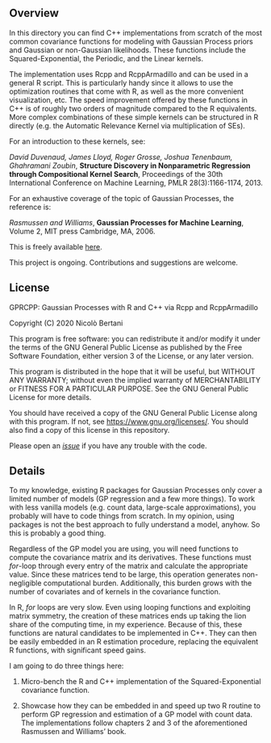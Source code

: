 Overview
--------

In this directory you can find C++ implementations from scratch of the
most common covariance functions for modeling with Gaussian Process
priors and Gaussian or non-Gaussian likelihoods. These functions include
the Squared-Exponential, the Periodic, and the Linear kernels.

The implementation uses Rcpp and RcppArmadillo and can be used in a
general R script. This is particularly handy since it allows to use the
optimization routines that come with R, as well as the more convenient
visualization, etc. The speed improvement offered by these functions in
C++ is of roughly two orders of magnitude compared to the R equivalents.
More complex combinations of these simple kernels can be structured in R
directly (e.g. the Automatic Relevance Kernel via multiplication of
SEs).

For an introduction to these kernels, see:

*David Duvenaud, James Lloyd, Roger Grosse, Joshua Tenenbaum, Ghahramani
Zoubin*, **Structure Discovery in Nonparametric Regression through
Compositional Kernel Search**, Proceedings of the 30th International
Conference on Machine Learning, PMLR 28(3):1166-1174, 2013.

For an exhaustive coverage of the topic of Gaussian Processes, the
reference is:

*Rasmussen and Williams*, **Gaussian Processes for Machine Learning**,
Volume 2, MIT press Cambridge, MA, 2006.

This is freely available [here](http://www.gaussianprocess.org/gpml/).

This project is ongoing. Contributions and suggestions are welcome.

License
-------

GPRCPP: Gaussian Processes with R and C++ via Rcpp and RcppArmadillo

Copyright (C) 2020 Nicolò Bertani

This program is free software: you can redistribute it and/or modify it
under the terms of the GNU General Public License as published by the
Free Software Foundation, either version 3 of the License, or any later
version.

This program is distributed in the hope that it will be useful, but
WITHOUT ANY WARRANTY; without even the implied warranty of
MERCHANTABILITY or FITNESS FOR A PARTICULAR PURPOSE. See the GNU General
Public License for more details.

You should have received a copy of the GNU General Public License along
with this program. If not, see
<a href="https://www.gnu.org/licenses/" class="uri">https://www.gnu.org/licenses/</a>.
You should also find a copy of this license in this repository.

Please open an [*issue*](https://github.com/nicolobertani/GPRCPP/issues)
if you have any trouble with the code.

Details
-------

To my knowledge, existing R packages for Gaussian Processes only cover a
limited number of models (GP regression and a few more things). To work
with less vanilla models (e.g. count data, large-scale approximations),
you probably will have to code things from scratch. In my opinion, using
packages is not the best approach to fully understand a model, anyhow.
So this is probably a good thing.

Regardless of the GP model you are using, you will need functions to
compute the covariance matrix and its derivatives. These functions must
*for*-loop through every entry of the matrix and calculate the
appropriate value. Since these matrices tend to be large, this operation
generates non-negligible computational burden. Additionally, this burden
grows with the number of covariates and of kernels in the covariance
function.

In R, *for* loops are very slow. Even using looping functions and
exploiting matrix symmetry, the creation of these matrices ends up
taking the lion share of the computing time, in my experience. Because
of this, these functions are natural candidates to be implemented in
C++. They can then be easily embedded in an R estimation procedure,
replacing the equivalent R functions, with significant speed gains.

I am going to do three things here:

1.  Micro-bench the R and C++ implementation of the Squared-Exponential
    covariance function.

2.  Showcase how they can be embedded in and speed up two R routine to
    perform GP regression and estimation of a GP model with count data.
    The implementations follow chapters 2 and 3 of the aforementioned
    Rasmussen and Williams’ book.

<!-- ### Microbenching R and C++ implementations -->
<!-- ### Example 1: GP regression - GP prior and Normal likelihood -->
<!-- ### Example 2: GP prior with Poisson likelihood -->
